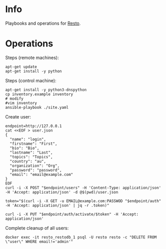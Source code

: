 # Info

Playbooks and operations for [Resto](https://github.com/jjrom/resto/).

# Operations

Steps (remote machines):

    apt-get update
    apt-get install -y python

Steps (control machine):

    apt-get install -y python3-dnspython
    cp inventory.example inventory
    # modify
    #vim inventory
    ansible-playbook ./site.yaml

Create user:

    endpoint=http://127.0.0.1
    cat <<EOF > user.json
    {
      "name": "login",
      "firstname": "First",
      "bio": "Bio",
      "lastname": "Last",
      "topics": "Topics",
      "country": "au",
      "organization": "Org",
      "password": "password",
      "email": "email@example.com"
    }
    EOF
    curl -i -X POST "$endpoint/users" -H 'Content-Type: application/json' -H 'Accept: application/json' -d @$(pwd)/user.json

    token="$(curl -i -X GET -u EMAIL@example.com:PASSWOD "$endpoint/auth" -H 'Accept: application/json' | jq -r .token)"

    curl -i -X PUT "$endpoint/auth/activate/$token" -H 'Accept: application/json'

Complete cleanup of all users:

    docker exec -it resto_restodb_1 psql -U resto resto -c "DELETE FROM \"user\" WHERE email!='admin'"
